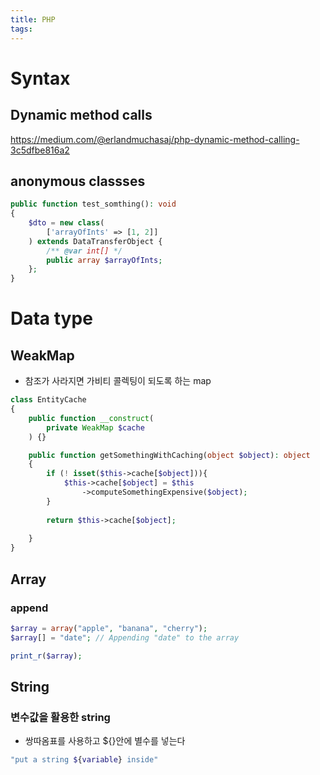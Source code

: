 ```yaml
---
title: PHP
tags:
---
```

# Syntax
## Dynamic method calls
https://medium.com/@erlandmuchasaj/php-dynamic-method-calling-3c5dfbe816a2


## anonymous classses
```php
public function test_somthing(): void
{
    $dto = new class(
        ['arrayOfInts' => [1, 2]]
    ) extends DataTransferObject {
        /** @var int[] */
        public array $arrayOfInts;
	};
}
```
# Data type
## WeakMap
- 참조가 사라지면 가비티 콜렉팅이 되도록 하는 map
```php
class EntityCache
{
    public function __construct(
	    private WeakMap $cache
	) {}

	public function getSomethingWithCaching(object $object): object
	{
		if (! isset($this->cache[$object])){
			$this->cache[$object] = $this
				->computeSomethingExpensive($object);
		}
		
		return $this->cache[$object];
	
	}
}
```
## Array
### append

```php
$array = array("apple", "banana", "cherry");
$array[] = "date"; // Appending "date" to the array

print_r($array);
```
## String

### 변수값을 활용한 string
- 쌍따옴표를 사용하고 ${}안에 별수를 넣는다
```php
"put a string ${variable} inside"
```
